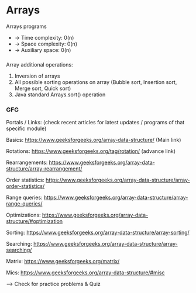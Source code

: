 # Arrays
Arrays programs

 * -> Time complexity:	0(n)
 * -> Space complexity:	0(n)
 * -> Auxiliary space:  0(n)

###
Array additional operations:

1. Inversion of arrays
2. All possible sorting operations on array (Bubble sort, Insertion sort, Merge sort, Quick sort)
3. Java standard Arrays.sort() operation

### GFG

Portals / Links: (check recent articles for latest updates / programs of that specific module)

Basics:
	https://www.geeksforgeeks.org/array-data-structure/ (Main link)

Rotations:
	https://www.geeksforgeeks.org/tag/rotation/ (advance link)

Rearrangements:
	https://www.geeksforgeeks.org/array-data-structure/array-rearrangement/

Order statistics:
	https://www.geeksforgeeks.org/array-data-structure/array-order-statistics/

Range queries:
	https://www.geeksforgeeks.org/array-data-structure/array-range-queries/

Optimizations:
	https://www.geeksforgeeks.org/array-data-structure/#optimization

Sorting:
	https://www.geeksforgeeks.org/array-data-structure/array-sorting/

Searching:
	https://www.geeksforgeeks.org/array-data-structure/array-searching/
	
Matrix:
	https://www.geeksforgeeks.org/matrix/
	
Mics:
	https://www.geeksforgeeks.org/array-data-structure/#misc
	
--> Check for practice problems & Quiz
